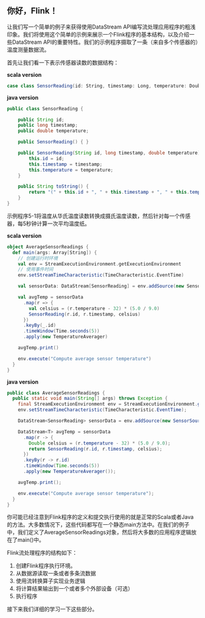 ## 你好，Flink！

让我们写一个简单的例子来获得使用DataStream API编写流处理应用程序的粗浅印象。我们将使用这个简单的示例来展示一个Flink程序的基本结构，以及介绍一些DataStream API的重要特性。我们的示例程序摄取了一条（来自多个传感器的）温度测量数据流。

首先让我们看一下表示传感器读数的数据结构：

**scala version**

```scala
case class SensorReading(id: String, timestamp: Long, temperature: Double)
```

**java version**

```java
public class SensorReading {

    public String id;
    public long timestamp;
    public double temperature;

    public SensorReading() { }

    public SensorReading(String id, long timestamp, double temperature) {
        this.id = id;
        this.timestamp = timestamp;
        this.temperature = temperature;
    }

    public String toString() {
        return "(" + this.id + ", " + this.timestamp + ", " + this.temperature + ")";
    }
}
```

示例程序5-1将温度从华氏温度读数转换成摄氏温度读数，然后针对每一个传感器，每5秒钟计算一次平均温度纸。

**scala version**

```scala
object AverageSensorReadings {
  def main(args: Array[String]) {
    // 创建运行时环境
    val env = StreamExecutionEnvironment.getExecutionEnvironment
    // 使用事件时间
    env.setStreamTimeCharacteristic(TimeCharacteristic.EventTime)

    val sensorData: DataStream[SensorReading] = env.addSource(new SensorSource)

    val avgTemp = sensorData
      .map(r => {
        val celsius = (r.temperature - 32) * (5.0 / 9.0)
        SensorReading(r.id, r.timestamp, celsius)
      })
      .keyBy(_.id)
      .timeWindow(Time.seconds(5))
      .apply(new TemperatureAverager)

    avgTemp.print()

    env.execute("Compute average sensor temperature")
  }
}
```

**java version**

```java
public class AverageSensorReadings {
  public static void main(String[] args) throws Exception {
    final StreamExecutionEnvironment env = StreamExecutionEnvironment.getExecutionEnvironment();
    env.setStreamTimeCharacteristic(TimeCharacteristic.EventTime);

    DataStream<SensorReading> sensorData = env.addSource(new SensorSource());

    DataStream<T> avgTemp = sensorData
      .map(r -> {
        Double celsius = (r.temperature - 32) * (5.0 / 9.0);
        return SensorReading(r.id, r.timestamp, celsius);
      })
      .keyBy(r -> r.id)
      .timeWindow(Time.seconds(5))
      .apply(new TemperatureAverager());

    avgTemp.print();

    env.execute("Compute average sensor temperature");
  }
}
```

你可能已经注意到Flink程序的定义和提交执行使用的就是正常的Scala或者Java的方法。大多数情况下，这些代码都写在一个静态main方法中。在我们的例子中，我们定义了AverageSensorReadings对象，然后将大多数的应用程序逻辑放在了main()中。

Flink流处理程序的结构如下：

1. 创建Flink程序执行环境。
2. 从数据源读取一条或者多条流数据
3. 使用流转换算子实现业务逻辑
4. 将计算结果输出到一个或者多个外部设备（可选）
5. 执行程序

接下来我们详细的学习一下这些部分。

